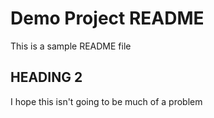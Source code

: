 # Demo Project README

This is a sample README file

## HEADING 2

I hope this isn't going to be much of a problem